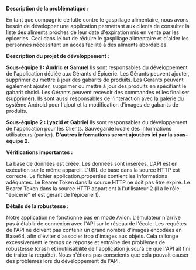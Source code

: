 **Description de la problématique :**

En tant que compagnie de lutte contre le gaspillage alimentaire, nous avons besoin de développer une application permettant aux clients de consulter la liste des aliments proches de leur date d'expiration mis en vente par les épiceries. Ceci dans le but de réduire le gaspillage alimentaire et d'aider les personnes nécessitant un accès facilité à des aliments abordables.

**Description du projet de développement :**

**Sous-équipe 1 : Audric et Samuel**
Ils sont responsables du développement de l'application dédiée aux Gérants d'Épicerie.
Les Gérants peuvent ajouter, supprimer ou mettre à jour des gabarits de produits.
Les Gérants peuvent également ajouter, supprimer ou mettre à jour des produits en spécifiant le gabarit choisi.
Les Gérants peuvent recevoir des commandes et les finaliser (supprimer).
Ils sont aussi responsables de l'interaction avec la galerie du système Android pour l'ajout et la modification d'images de gabarits de produits.

**Sous-équipe 2 : Lyazid et Gabriel**
Ils sont responsables du développement de l'application pour les Clients.
Sauvegarde locale des informations utilisateurs (panier).
**D'autres informations seront ajoutées ici par la sous-équipe 2.**

**Vérifications importantes :**

La base de données est créée.
Les données sont insérées.
L'API est en exécution sur le même appareil.
L'URL de base dans la source HTTP est correcte.
Le fichier application.properties contient les informations adéquates.
Le Bearer Token dans la source HTTP ne doit pas être expiré.
Le Bearer Token dans la source HTTP appartient à l'utilisateur 2 (il a le rôle "épicerie" et est gérant de l'épicerie 1).

**Détails de la robustesse :**

Notre application ne fonctionne pas en mode Avion.
L'émulateur n'arrive pas à établir de connexion avec l'API sur le réseau de l'école.
Les requêtes de l'API ne doivent pas contenir un grand nombre d'images encodées en Base64, afin d'éviter d'associer trop d'images aux objets. Cela rallonge excessivement le temps de réponse et entraîne des problèmes de robustesse (crash et inutilisabilité de l'application jusqu'à ce que l'API ait fini de traiter la requête). Nous n'étions pas conscients que cela pouvait causer des problèmes lors du développement de l'API.

